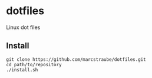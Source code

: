 # dotfiles
Linux dot files

## Install

```
git clone https://github.com/marcstraube/dotfiles.git
cd path/to/repository
./install.sh
```

